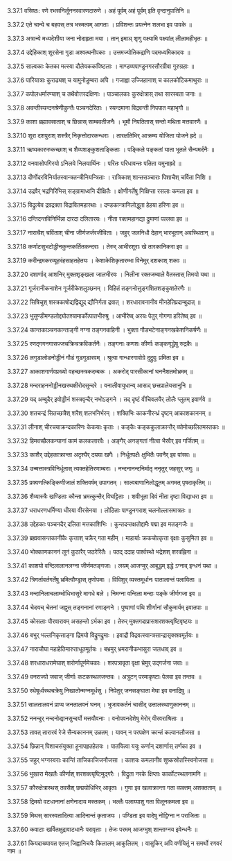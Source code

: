 3.37.1
वसिष्ठः:
रणे रभसनिर्लूननरवारणदारुणे ।
अहं पूर्वम् अहं पूर्वम् इति वृन्दानुपातिनि ॥


3.37.2
एते चान्ये च बहवस् तत्र भस्मत्वम् आगताः ।
प्रविशन्तः प्रयत्नेन शलभा इव पावके ॥


3.37.3
अत्रान्ये मध्यदेशीया जना नोदाहृता मया ।
तान् इमाञ् शृणु वक्ष्यामि पक्ष्यांल् लीलामहीभृतः ॥


3.37.4
उद्देहिकाश् शूरसेना गुडा अश्वत्थनीपकाः ।
उत्तमज्योतिकद्राणि पदमध्यमिकादयः ॥


3.37.5
साल्वकाः केतका मत्स्या दौलेयककपिष्टलाः ।
माण्डव्यपाण्डुनगरसौरग्रीवा गुरुग्रहाः ॥


3.37.6
पारियात्राः कुराढ्यश् च यामुनोडुम्बरा अपि ।
गजाह्वा उज्जिहानाश् च कालकोटिकमाथुराः ॥


3.37.7
कपोलधर्मारण्याश् च तथैवोत्तरदक्षिणाः ।
पाञ्चालकाः कुरुक्षेत्रास् तथा सारस्वता जनाः ॥


3.37.8
अवन्तीस्यन्दनश्रेणीकुन्तैः पञ्चनदेरिताः ।
स्यन्दमाना विद्रवन्ती निपपात महाभृगौ ॥


3.37.9
काशा ब्रह्मावसाताश् च छिन्नास् साम्बवतीजनैः ।
भूमौ निपतितास् सन्तो मथिता मत्तवारणैः ॥


3.37.10
शूरा दशपुराश् शस्त्रैर् निकृत्तोदारकन्धराः ।
तारक्षतिभिर् आक्रम्य योजिता योजने ह्रदे ॥


3.37.11
ऋष्यकारुरुकच्छाश् च शैव्यशङ्कुशताङ्किताः ।
पङ्किले पङ्कतां याता भूतले सैन्यमर्दनैः ॥


3.37.12
वनवासोपगिरयो ऽनिलये निलयार्थिनः ।
परितः परिधावन्तः पतिता यमुनाह्रदे ॥


3.37.13
दीर्णोदरविनिर्यातस्वान्त्रतन्त्रीनियन्त्रिताः ।
रात्रिकाश् शान्तसञ्चाराः पिशाचैश् चर्विता निशि ॥


3.37.14
उद्रवैर् भद्रगिरिभिस् सङ्ग्रामाध्वनि दीक्षितैः ।
क्षोणीगर्तेषु निक्षिप्ता रसलाः कमला इव ॥


3.37.15
विद्रुत्येव द्रवद्रक्ता विद्रावितमहारथाः ।
दण्डकान्त्रानिलोद्धूता हेहया हरिणा इव ॥


3.37.16
दन्तिदन्तविनिर्भिन्ना दारदा दलितारयः ।
नीता रक्तमहानद्या द्रुमाणां पल्लवा इव ॥


3.37.17
नाराचैश् चर्विताश् चीना जीर्णजर्जरजीविताः ।
जहुर् जलनिधौ देहान् भारभूतान् अवस्थितान् ॥


3.37.18
कर्णाटसुभटोड्डीनकुन्तकर्तितकन्दराः ।
तेरुर् आभीरशूराः खे तारकानिकरा इव ॥


3.37.19
करीन्द्रमकरव्यूहरंहसाहतहेतयः ।
केशाकेशिकृतारम्भा विनेमुर् दशकाश् शकाः ॥


3.37.20
दशार्णाद् आशनिर् मुक्तशृङ्खला जालभीरवः ।
निलीना रक्तजम्बाले वैतस्तास् तिमयो यथा ॥


3.37.21
गूर्जरानीकनाशेन गूर्जरीकेशलुञ्छनम् ।
विहितं तङ्गनोत्तुङ्गशितशङ्कुशतेरणैः ॥


3.37.22
सिषिचुश् शस्त्रकाषोद्यद्विद्युद् द्यौनिर्गता द्रवात् ।
शरधारावनानीव मीनहेतिप्रदाम्बुदात् ॥


3.37.23
भुसुण्डीमण्डलोद्द्योतश्यामार्कोत्पातभीरुषु ।
आभीरेष्व् अरयः पेतुर् गोगणा हरितेष्व् इव ॥


3.37.24
कान्तकाञ्चनकान्ताङ्गी नग्ना तङ्गनवाहिनी ।
भुक्ता गौडभटेनाङ्गनखकेशनिकर्षणैः ॥


3.37.25
रणद्गगनगासज्जचक्रिचक्रविकर्तनैः ।
तङ्गनाः कणशः कीर्णाः कङ्कगृद्ध्रेषु रुद्रकैः ॥


3.37.26
लगुडालोडनोड्डीनं गौडं गुडगुडारवम् ।
श्रुत्वा गान्धारगावोग्रे दुद्रुवुः प्रमिता इव ॥


3.37.27
आकाशगार्णवप्रख्यो वहच्छस्त्रकदम्बकः ।
अकरोद् पारसीकानां घननैशतमोभ्रमम् ॥


3.37.28
मन्दराहननोड्डीनखस्थक्षीरोदसुन्दरे ।
वनालीवायुधान्य् आसञ् छत्त्रप्रालेयसानुनि ॥


3.37.29
यद् अम्बुदैर् इवोड्डीनं शस्त्रवृन्दैर् नभोऽङ्गने ।
तद् दृष्टं वीचिवलयैर् लोलैः प्लुतम् इवार्णवे ॥


3.37.30
शतचन्द्रं सितच्छत्रैश् शरैश् शलभनिर्भरम् ।
शक्तिभिः काकनीरन्ध्रं दृष्टम् आकाशकाननम् ॥


3.37.31
लीनाश् चीरचयाक्रन्दकारिणः केकयाः कृताः ।
कङ्कैः कङ्ककुलाक्रान्तैर् व्योमोच्छलितमस्तकाः ॥


3.37.32
हिमवच्छैलकन्यानां कामं कलकलारवैः ।
अङ्गैर् अनङ्गतां नीत्वा भैरवैर् इव गर्जितम् ॥


3.37.33
काशैर् उद्देहकाक्रान्ता अदृश्यैर् दयया खगैः ।
निर्धूतपक्षैः क्षुभितैः पवनैर् इव पांसवः ॥


3.37.34
उन्मत्तास्त्रविनिर्धूतास् त्यक्तहेतिरणाम्बराः ।
नन्दनानन्दनिर्मातृ ननृतुर् जहसुर् जगुः ॥


3.37.35
प्रक्वणत्किङ्किणीजालं शक्तिवर्षम् उपागतम् ।
साल्वबाणानिलोद्धूतम् अगमत् पृषदाकृतिम् ॥


3.37.36
शैव्यास्त्रैः खण्डिताः कौन्ता भ्रमत्कुन्तैर् विघट्टिताः ।
शवीभूता दिवं नीता दृष्टा विद्याधरा इव ॥


3.37.37
धराधरणधर्मिण्या धीरया वीरसेनया ।
लोठिताः पाण्डुनगराश् चलनोल्लासमात्रतः ॥


3.37.38
उद्देहकाः पञ्चनदैर् दलिता मत्तकाशिभिः ।
कुन्तदन्तक्षतोद्दामैः पद्मा इव मतङ्गजैः ॥


3.37.39
ब्रह्मवासन्तकानीकैः कृत्ताश् चक्रैर् गता महीम् ।
माहार्याः क्रकचोत्कृत्ता वृक्षाः कुसुमिता इव ॥


3.37.40
भोक्काणकाननं लूनं कुठारैर् जठरेरितैः ।
पतद् ददाह पार्श्वस्थो भद्रेशश् शरवह्निना ॥


3.37.41
काशयो वन्दिलालानलग्ना जीर्णमतङ्गजाः ।
लयम् आजग्मुर् आबुद्धम् इद्धे ऽग्नाव् इन्धनं यथा ॥


3.37.42
त्रिगर्तावर्तगर्तेषु भ्रमित्वौण्ड्रास् तृणोपमाः ।
विविशुर् व्यस्तमूर्धानः पातालान्तं पलायिताः ॥


3.37.43
मन्दानिलाचलाम्भोधिभासुरे मागधे बले ।
निमग्ना वन्दिला मन्दाः पङ्के जीर्णगजा इव ॥


3.37.44
चेदयच् चेतनां जह्नुस् तङ्गनानां रणाङ्गने ।
पुष्पाणां पथि शीर्णानां सौकुमार्यम् इवातपाः ॥


3.37.45
कोसलाः पौरवारावम् असहन्तो ऽर्भका इव ।
तेरुर् मुक्तगदाप्रासशरशक्त्यृष्टिवृष्टयः ॥


3.37.46
बभुर् भल्लनिकृत्ताङ्गा द्रिमयो विद्रुमद्रुमाः ।
इवाद्रौ विद्रवत्स्वान्त्रसान्द्रासृक्स्रवमूर्तयः ॥


3.37.47
नाराचौघा महाहेतिमारुताधूतमूर्तयः ।
बभ्रमुर् भ्रमरानीकभासुरा जलधाव् इव ॥


3.37.48
शरधाराधरामेघाश् शरोर्णापूर्णमेचकाः ।
शरपत्रावृता वृक्षा भ्रेमुर् उद्गर्जना जवाः ॥


3.37.49
वनराज्यो जवाज् जीर्णाः कटकस्थलजन्तवः ।
अत्रुटन् परमाकृष्टाः पेलवा इव तन्तवः ॥


3.37.50
रथेषूर्ध्वस्थचक्रेषु निखातोन्मग्नमूर्धसु ।
निपेतुर् जनसङ्घाता मेघा इव वनाद्रिषु ॥


3.37.51
सालतालवनं प्राप्य जनतालवनं घनम् ।
भुजावकर्तनं चासीद् उत्तालस्थाणुकाननम् ॥


3.37.52
ननन्दुर् नन्दनोद्यानसुन्दर्यो मत्तयौवनाः ।
वनोपवनदेशेषु मेरोर् वीरवराश्रिताः ॥


3.37.53
तावत् तारारवं रेजे सैन्यकाननम् उन्नतम् ।
यावन् न परपक्षेण क्रान्तं कल्पानलौजसा ॥


3.37.54
छिन्नान् पिशाचसंयुक्ता हूनापहृतहेतयः ।
पातयित्वा ययुः कर्णान् दशार्णास् तर्णका इव ॥


3.37.55
जहुर् भग्नस्वराः कान्तिं ताजिकाजिजनौजसा ।
काशयः कमलानीव शुष्कस्रोतस्स्विनोजसा ॥


3.37.56
भुखारा मेखलैः कीर्णाश् शरशक्त्यृष्टिमुद्गरैः ।
विद्रुता नरके क्षिप्ताः कार्कोटस्थलनामनि ॥


3.37.57
कौरुक्षेत्रास्थस् तवसैश् छद्मयोधिभिर् आवृताः ।
गुणा इव खलाक्रान्ता गता व्यक्तम् अशक्तताम् ॥


3.37.58
द्रिमयो वटधानानां क्षणेनादाय मस्तकम् ।
भल्लैः पलाय्याशु गता विलूनकमला इव ॥


3.37.59
मिथस् सारस्वतादित्या आदिनान्तं कृताजयः ।
पण्डिता इव वादेषु नोद्विग्ना न पराजिताः ॥


3.37.60
कवाटाः खर्वितक्षुद्रावाटधानैः परावृताः ।
तेजः परमम् आजग्मुश् शान्ताग्नय इवेन्धनैः ॥


3.37.61
कियदाख्यायत एतज् जिह्वानिचयैः किलालम् आकुलितम् ।
वासुकिर् अपि वर्णयितुं न समर्थो रणवरं नाम ॥

